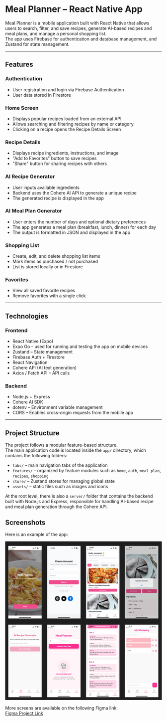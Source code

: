 # Meal Planner – React Native App

Meal Planner is a mobile application built with React Native that allows users to search, filter, and save recipes, generate AI-based recipes and meal plans, and manage a personal shopping list.  
The app uses Firebase for authentication and database management, and Zustand for state management.

---

## Features

### Authentication
- User registration and login via Firebase Authentication  
- User data stored in Firestore

### Home Screen
- Displays popular recipes loaded from an external API  
- Allows searching and filtering recipes by name or category  
- Clicking on a recipe opens the Recipe Details Screen

### Recipe Details
- Displays recipe ingredients, instructions, and image  
- "Add to Favorites" button to save recipes  
- "Share" button for sharing recipes with others

### AI Recipe Generator
- User inputs available ingredients  
- Backend uses the Cohere AI API to generate a unique recipe  
- The generated recipe is displayed in the app

### AI Meal Plan Generator
- User enters the number of days and optional dietary preferences  
- The app generates a meal plan (breakfast, lunch, dinner) for each day  
- The output is formatted in JSON and displayed in the app

### Shopping List
- Create, edit, and delete shopping list items  
- Mark items as purchased / not purchased  
- List is stored locally or in Firestore

### Favorites
- View all saved favorite recipes  
- Remove favorites with a single click

---

## Technologies

### Frontend
- React Native (Expo)
- Expo Go – used for running and testing the app on mobile devices  
- Zustand – State management
- Firebase Auth + Firestore
- React Navigation
- Cohere API (AI text generation)
- Axios / Fetch API – API calls

### Backend
- Node.js + Express
- Cohere AI SDK
- dotenv – Environment variable management
- CORS – Enables cross-origin requests from the mobile app

---

## Project Structure

The project follows a modular feature-based structure.  
The main application code is located inside the `app/` directory, which contains the following folders:

- `tabs/` – main navigation tabs of the application  
- `features/` – organized by feature modules such as `home`, `auth`, `meal_plan`, `recipes`, `shopping` 
- `store/` – Zustand stores for managing global state   
- `assets/` – static files such as images and icons  

At the root level, there is also a `server/` folder that contains the backend built with Node.js and Express, responsible for handling AI-based recipe and meal plan generation through the Cohere API.

##  Screenshots

Here is an example of the app:

![App Screenshot](assets/images/meal_plannner_picture.png)

 More  screens are available on the following Figma link:  
[Figma Project Link](https://www.figma.com/design/6sQzlMvR4Bnss37lPkonwG/meal-planner?node-id=0-1&p=f&t=tLLmw9Je6bzMtb6Z-0)
